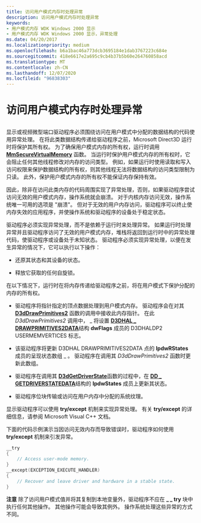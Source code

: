 ```yaml
---
title: 访问用户模式内存时处理异常
description: 访问用户模式内存时处理异常
keywords:
- 用户模式内存 WDK Windows 2000 显示
- 用户模式内存 WDK Windows 2000 显示，异常处理
ms.date: 04/20/2017
ms.localizationpriority: medium
ms.openlocfilehash: b6a1bac46a773dcb3695184e1dab3767223c684e
ms.sourcegitcommit: 418e6617e2a695c9cb4b37b5b60e264760858acd
ms.translationtype: MT
ms.contentlocale: zh-CN
ms.lasthandoff: 12/07/2020
ms.locfileid: "96838303"
---
```

# <a name="exception-handling-when-accessing-user-mode-memory"></a>访问用户模式内存时处理异常


## <span id="ddk_exception_handling_when_accessing_user_mode_memory_gg"></span><span id="DDK_EXCEPTION_HANDLING_WHEN_ACCESSING_USER_MODE_MEMORY_GG"></span>


显示或视频微型端口驱动程序必须围绕访问在用户模式中分配的数据结构的代码使用异常处理。 在将此类数据结构传递给驱动程序之前，Microsoft Direct3D 运行时将保护其所有权。 为了确保用户模式内存的所有权，运行时调用 [**MmSecureVirtualMemory**](/windows-hardware/drivers/ddi/ntddk/nf-ntddk-mmsecurevirtualmemory) 函数。 当运行时保护用户模式内存的所有权时，它会阻止任何其他线程修改对内存的访问类型。 例如，如果运行时使用读取和写入访问权限来保护数据结构的所有权，则其他线程无法将数据结构的访问类型限制为只读。 此外，保护用户模式内存的所有权不能保证内存保持有效。

因此，除非在访问此类内存的代码周围实现了异常处理，否则，如果驱动程序尝试访问无效的用户模式内存，操作系统就会崩溃。 对于内核内存访问无效，操作系统唯一可用的选项是 "崩溃"。 但对于无效的用户内存访问，驱动程序可以终止使内存失效的应用程序，并使操作系统和驱动程序的设备处于稳定状态。

驱动程序必须实现异常处理，而不是依赖于运行时来处理异常。 如果运行时处理异常并且驱动程序访问了无效的用户模式内存，堆栈将返回到运行时中的异常处理代码，使驱动程序或设备处于未知状态。 驱动程序必须实现异常处理，以便在发生异常的情况下，它可以执行以下操作：

-   还原其状态和其设备的状态。

-   释放它获取的任何自旋锁。

在以下情况下，运行时在将内存传递给驱动程序之前，将在用户模式下保护分配的内存的所有权。

-   驱动程序将指针指定的顶点数据处理到用户模式内存。 驱动程序会在对其 [**D3dDrawPrimitives2**](/windows-hardware/drivers/ddi/d3dhal/nc-d3dhal-lpd3dhal_drawprimitives2cb) 函数的调用中接收此内存指针。 在此 *D3dDrawPrimitives2* 调用中， \_ 将设置 [**D3DHAL \_ DRAWPRIMITIVES2DATA**](/windows-hardware/drivers/ddi/d3dhal/ns-d3dhal-_d3dhal_drawprimitives2data)结构 **dwFlags** 成员的 D3DHALDP2 USERMEMVERTICES 标志。

-   该驱动程序将更新 D3DHAL DRAWPRIMITIVES2DATA 点的 **lpdwRStates** 成员的呈现状态数组 \_ 。 驱动程序在调用其 *D3dDrawPrimitives2* 函数时更新此数组。

-   驱动程序在调用其 [**D3dGetDriverState**](/windows/win32/api/ddrawint/nc-ddrawint-pdd_getdriverstate)函数的过程中，在 [**DD \_ GETDRIVERSTATEDATA**](/windows/win32/api/ddrawint/ns-ddrawint-dd_getdriverstatedata)结构的 **lpdwStates** 成员上更新其状态。

-   驱动程序位块传输或访问在用户内存中分配的系统纹理。

显示驱动程序可以使用 **try/except** 机制来实现异常处理。 有关 **try/except** 的详细信息，请参阅 Microsoft Visual C++ 文档。

下面的代码示例演示当因访问无效内存而导致错误时，驱动程序如何使用 **try/except** 机制来引发异常。

```cpp
__try
{
    // Access user-mode memory.
}
__except(EXCEPTION_EXECUTE_HANDLER)
{
    // Recover and leave driver and hardware in a stable state.
}
```

**注意**  除了访问用户模式值并将其复制到本地变量外，驱动程序不应在 **\_ \_ try** 块中执行任何其他操作。 其他操作可能会导致其例外。 操作系统处理这些异常的方式不同。

 

 


